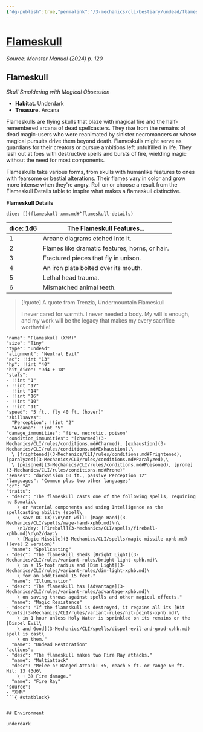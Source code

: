 ```yaml
---
{"dg-publish":true,"permalink":"/3-mechanics/cli/bestiary/undead/flameskull-xmm/","tags":["ttrpg-cli/compendium/src/5e/xmm","ttrpg-cli/monster/cr/4","ttrpg-cli/monster/environment/underdark","ttrpg-cli/monster/size/tiny","ttrpg-cli/monster/type/undead"],"created":"2025-02-22T12:02:28.027-05:00","updated":"2025-02-26T17:46:11.363-05:00"}
---
```


# [Flameskull](3-Mechanics/CLI/bestiary/undead/flameskull-xmm.md)
*Source: Monster Manual (2024) p. 120*  

## Flameskull

*Skull Smoldering with Magical Obsession*

- **Habitat.** Underdark  
- **Treasure.** Arcana  

Flameskulls are flying skulls that blaze with magical fire and the half-remembered arcana of dead spellcasters. They rise from the remains of dead magic-users who were reanimated by sinister necromancers or whose magical pursuits drive them beyond death. Flameskulls might serve as guardians for their creators or pursue ambitions left unfulfilled in life. They lash out at foes with destructive spells and bursts of fire, wielding magic without the need for most components.

Flameskulls take various forms, from skulls with humanlike features to ones with fearsome or bestial alterations. Their flames vary in color and grow more intense when they're angry. Roll on or choose a result from the Flameskull Details table to inspire what makes a flameskull distinctive.

**Flameskull Details**

`dice: [](flameskull-xmm.md#^flameskull-details)`

| dice: 1d6 | The Flameskull Features... |
|-----------|----------------------------|
| 1 | Arcane diagrams etched into it. |
| 2 | Flames like dramatic features, horns, or hair. |
| 3 | Fractured pieces that fly in unison. |
| 4 | An iron plate bolted over its mouth. |
| 5 | Lethal head trauma. |
| 6 | Mismatched animal teeth. |{ #flameskull-details}


> [!quote] A quote from Trenzia, Undermountain Flameskull  
> 
> I never cared for warmth. I never needed a body. My will is enough, and my work will be the legacy that makes my every sacrifice worthwhile!


```statblock
"name": "Flameskull (XMM)"
"size": "Tiny"
"type": "undead"
"alignment": "Neutral Evil"
"ac": !!int "13"
"hp": !!int "40"
"hit_dice": "9d4 + 18"
"stats":
- !!int "1"
- !!int "17"
- !!int "14"
- !!int "16"
- !!int "10"
- !!int "11"
"speed": "5 ft., fly 40 ft. (hover)"
"skillsaves":
  "Perception": !!int "2"
  "Arcana": !!int "5"
"damage_immunities": "fire, necrotic, poison"
"condition_immunities": "[charmed](3-Mechanics/CLI/rules/conditions.md#Charmed), [exhaustion](3-Mechanics/CLI/rules/conditions.md#Exhaustion),\
  \ [frightened](3-Mechanics/CLI/rules/conditions.md#Frightened), [paralyzed](3-Mechanics/CLI/rules/conditions.md#Paralyzed),\
  \ [poisoned](3-Mechanics/CLI/rules/conditions.md#Poisoned), [prone](3-Mechanics/CLI/rules/conditions.md#Prone)"
"senses": "darkvision 60 ft., passive Perception 12"
"languages": "Common plus two other languages"
"cr": "4"
"traits":
- "desc": "The flameskull casts one of the following spells, requiring no Somatic\
    \ or Material components and using Intelligence as the spellcasting ability (spell\
    \ save DC 13):\n\nAt will: [Mage Hand](3-Mechanics/CLI/spells/mage-hand-xphb.md)\n\
    \n1/day: [Fireball](3-Mechanics/CLI/spells/fireball-xphb.md)\n\n2/day:\
    \ [Magic Missile](3-Mechanics/CLI/spells/magic-missile-xphb.md) (level 2 version)"
  "name": "Spellcasting"
- "desc": "The flameskull sheds [Bright Light](3-Mechanics/CLI/rules/variant-rules/bright-light-xphb.md)\
    \ in a 15-foot radius and [Dim Light](3-Mechanics/CLI/rules/variant-rules/dim-light-xphb.md)\
    \ for an additional 15 feet."
  "name": "Illumination"
- "desc": "The flameskull has [Advantage](3-Mechanics/CLI/rules/variant-rules/advantage-xphb.md)\
    \ on saving throws against spells and other magical effects."
  "name": "Magic Resistance"
- "desc": "If the flameskull is destroyed, it regains all its [Hit Points](3-Mechanics/CLI/rules/variant-rules/hit-points-xphb.md)\
    \ in 1 hour unless Holy Water is sprinkled on its remains or the [Dispel Evil\
    \ and Good](3-Mechanics/CLI/spells/dispel-evil-and-good-xphb.md) spell is cast\
    \ on them."
  "name": "Undead Restoration"
"actions":
- "desc": "The flameskull makes two Fire Ray attacks."
  "name": "Multiattack"
- "desc": "Melee or Ranged Attack: +5, reach 5 ft. or range 60 ft. Hit: 13 (3d6\
    \ + 3) Fire damage."
  "name": "Fire Ray"
"source":
- "XMM"
```{ #statblock}


## Environment

underdark